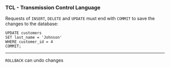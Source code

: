 ### TCL - Transmission Control Language

Requests of `INSERT`, `DELETE` and `UPDATE` must end with `COMMIT` to save the changes to the database:
```
UPDATE customers
SET last_name = 'Johnson'
WHERE customer_id = 4
COMMIT;
```

---

`ROLLBACK` can undo changes